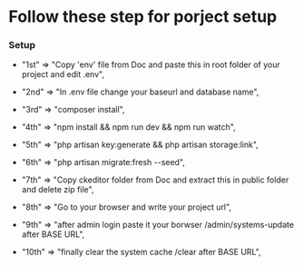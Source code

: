 # Follow these step for porject setup

### Setup

* "1st"  => "Copy 'env' file from Doc and paste this in root folder of your project and edit .env",

* "2nd"  => "In .env file change your baseurl and database name",

* "3rd"  => "composer install",

* "4th"  => "npm install && npm run dev && npm run watch",

* "5th"  => "php artisan key:generate && php artisan storage:link",

* "6th"  => "php artisan migrate:fresh --seed",

* "7th"  => "Copy ckeditor folder from Doc and extract this in public folder and delete zip file",

* "8th"  => "Go to your browser and write your project url",

* "9th"  => "after admin login paste it your borwser /admin/systems-update after BASE URL",

* "10th" => "finally clear the system cache /clear after BASE URL",
